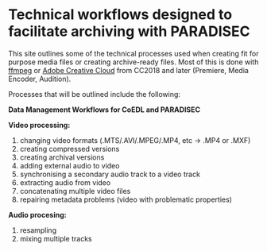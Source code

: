 # Technical workflows designed to facilitate archiving with PARADISEC

This site outlines some of the technical processes used when creating fit for purpose media files or creating archive-ready files. Most of this is done with [ffmpeg](www.ffmpeg.org) or [Adobe Creative Cloud](https://www.adobe.com/au/creativecloud.html) from CC2018 and later (Premiere, Media Encoder, Audition).

Processes that will be outlined include the following:

**Data Management Workflows for CoEDL and PARADISEC**


**Video processing:** 
1. changing video formats (.MTS/.AVI/.MPEG/.MP4, etc -> .MP4 or .MXF)
2. creating compressed versions
3. creating archival versions
4. adding external audio to video
5. synchronising a secondary audio track to a video track
6. extracting audio from video
7. concatenating multiple video files
8. repairing metadata problems (video with problematic properties)

**Audio procesing:**
1. resampling
2. mixing multiple tracks
